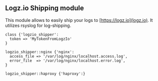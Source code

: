 ## Logz.io Shipping module
This module allows to easily ship your logs to [https://logz.io](logz.io).
It utilizes rsyslog for log-shipping.

```
class {'logzio_shipper':
  token => 'MyTokenFromLogzIo'
}

logzio_shipper::nginx {'nginx':
  access_file => '/var/log/nginx/localhost.access.log',
  error_file  => '/var/log/nginx/localhost.error.log',
}

logzio_shipper::haproxy {'haproxy':}
```